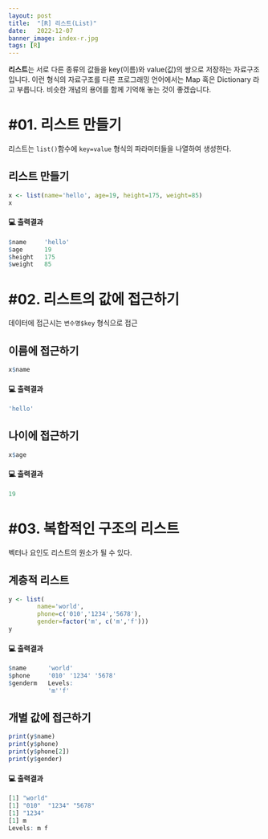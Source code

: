 ```yaml
---
layout: post
title:  "[R] 리스트(List)"
date:   2022-12-07
banner_image: index-r.jpg
tags: [R]
---
```


**리스트**는 서로 다른 종류의 값들을 key(이름)와 value(값)의 쌍으로 저장하는 자료구조 입니다. 이런 형식의 자료구조를 다른 프로그래밍 언어에서는 Map 혹은 Dictionary 라고 부릅니다. 비슷한 개념의 용어를 함께 기억해 놓는 것이 좋겠습니다.

<!--more-->

# #01. 리스트 만들기

리스트는 `list()`함수에 `key=value` 형식의 파라미터들을 나열하여 생성한다.

## 리스트 만들기

```r
x <- list(name='hello', age=19, height=175, weight=85)
x
```

#### 💻 출력결과
    
```r
$name     'hello'
$age      19
$height   175
$weight   85
```
    

# #02. 리스트의 값에 접근하기

데이터에 접근시는 `변수명$key` 형식으로 접근

## 이름에 접근하기

```r
x$name
```

#### 💻 출력결과
    
```r
'hello'
```
    

## 나이에 접근하기

```r
x$age
```

#### 💻 출력결과
    
```r
19
```
    

# #03. 복합적인 구조의 리스트

벡터나 요인도 리스트의 원소가 될 수 있다.

## 계층적 리스트

```r
y <- list(
        name='world',
        phone=c('010','1234','5678'),
        gender=factor('m', c('m','f')))
y
```

#### 💻 출력결과
    
```r
$name      'world'
$phone     '010' '1234' '5678'
$genderm   Levels:
           'm''f'
```
    

## 개별 값에 접근하기

```r
print(y$name)
print(y$phone)
print(y$phone[2])
print(y$gender)
```

#### 💻 출력결과
    
```r
[1] "world"
[1] "010"  "1234" "5678"
[1] "1234"
[1] m
Levels: m f
```